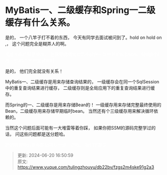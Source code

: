 # MyBatis一、二级缓存和Spring一二级缓存有什么关系。

是的， 一个八竿子打不着的东西， 今天有同学去面试被问到了。hold on hold on ,，  这个问题完全是糊弄人的啊。



<font style="color:#FFFFFF;">哈喽大家好我是徐庶， 有需要跳槽面试的小伙伴可以再评论区扣666，我给你们发一份80万字的面试资料。</font>



是的， 他们完全就没有关系！

 MyBatis一、二级缓存是用来存储查询结果的，  一级缓存会在同一个SqlSession中的重复查询结果进行缓存，  二级缓存则是全局应用下的重复查询结果进行缓存。

而Spring的一、二级缓存是用来存储Bean的！ 一级缓存用来存储完整最终使用的Bean，二级缓存用来存储早期临时bean。  当然还有个三级缓存用来解决循环依赖的。 



当然这个问题后面可能有一大堆雷等着你踩， 如果你把SSM的源码完整学过的话， 问这些问题都是送分题哈。

<font style="color:#FFFFFF;">好如果视频对你有帮助可以一键三连哦， 我们下期见</font>

  




> 更新: 2024-06-20 16:50:59  
> 原文: <https://www.yuque.com/tulingzhouyu/db22bv/fzgs2m4ske91g2a3>